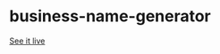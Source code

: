 # business-name-generator

[See it live](https://shubhamchopade.github.io/business-name-generator/)
